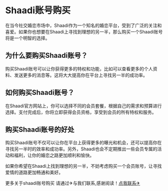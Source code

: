 # Shaadi账号购买

在当今社交婚恋市场中，Shaadi作为一个知名的婚恋平台，受到了广泛的关注和喜爱。如果你也想要在Shaadi上寻找到理想的另一半，那么购买一个Shaadi账号将是一个明智的选择。

## 为什么要购买Shaadi账号？

购买Shaadi账号可以让你获得更多的特权和功能，比如可以查看更多的个人资料、发送更多的消息等。这将大大提高你在平台上寻找另一半的成功率。

## 如何购买Shaadi账号？

在Shaadi官方网站上，你可以选择不同的会员套餐，根据自己的需求和预算进行选择。支付完成后，你将立即获得会员资格，享受到会员的所有特权和服务。

## 购买Shaadi账号的好处

购买Shaadi账号不仅可以让你在平台上获得更多的曝光和机会，还可以提高你在寻找另一半时的效率和成功率。另外，Shaadi也会不定期推出一些会员专属的活动和福利，让你的婚恋之路更加顺利和愉快。

如果你希望在Shaadi上找到理想的另一半，不妨考虑购买一个会员账号，让寻找爱情的道路更加畅通和美好。

更多关于shaadi账号购买 请通过✈与我们联系,感谢阅读！[点我联系✈](https://s.G208.com)